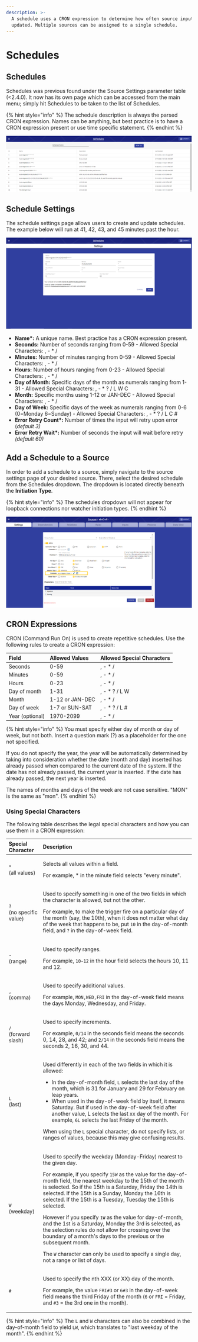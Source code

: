 ```yaml
---
description: >-
  A schedule uses a CRON expression to determine how often source inputs are
  updated. Multiple sources can be assigned to a single schedule.
---
```


# Schedules

## Schedules

Schedules was previous found under the Source Settings parameter table \(&lt;2.4.0\). It now has its own page which can be accessed from the main menu; simply hit Schedules to be taken to the list of Schedules.

{% hint style="info" %}
The schedule description is always the parsed CRON expression. Names can be anything, but best practice is to have a CRON expression present or use time specific statement.
{% endhint %}

![](../.gitbook/assets/schedules_002.png)

## Schedule Settings

The schedule settings page allows users to create and update schedules. The example below will run at 41, 42, 43, and 45 minutes past the hour.

![](../.gitbook/assets/schedules_003.png)

* **Name\*:** A unique name. Best practice has a CRON expression present.
* **Seconds:** Number of seconds ranging from 0-59 - Allowed Special Characters: , - \* /
* **Minutes:** Number of minutes ranging from 0-59 - Allowed Special Characters: , - \* /
* **Hours:** Number of hours ranging from 0-23 - Allowed Special Characters: , - \* /
* **Day of Month:** Specific days of the month as numerals ranging from 1-31 - Allowed Special Characters: , - \* ? / L W C
* **Month:** Specific months using 1-12 or JAN-DEC - Allowed Special Characters: , - \* /
* **Day of Week:** Specific days of the week as numerals ranging from 0-6 \(0=Monday 6=Sunday\) - Allowed Special Characters: , - \* ? / L C \#
* **Error Retry Count\*:** Number of times the input will retry upon error \(_default 3\)_
* **Error Retry Wait\*:** Number of seconds the input will wait before retry _\(default 60\)_

## Add a Schedule to a Source

In order to add a schedule to a source, simply navigate to the source settings page of your desired source. There, select the desired schedule from the Schedules dropdown. The dropdown is located directly beneath the **Initiation Type**.

{% hint style="info" %}
The schedules dropdown will not appear for loopback connections nor watcher initiation types.
{% endhint %}

![](../.gitbook/assets/schedules_004%20%281%29.png)

## CRON Expressions

CRON \(Command Run On\) is used to create repetitive schedules. Use the following rules to create a CRON expression:

| **Field** | **Allowed Values** | **Allowed Special Characters** |
| :--- | :--- | :--- |
| Seconds | 0-59 | , - \* / |
| Minutes | 0-59 | , - \* / |
| Hours | 0-23 | , - \* / |
| Day of month | 1-31 | , - \* ? / L W |
| Month | 1-12 or JAN-DEC | , - \* / |
| Day of week | 1-7 or SUN-SAT | , - \* ? / L \# |
| Year \(optional\) | 1970-2099 | , - \* / |

{% hint style="info" %}
You must specify either day of month or day of week, but not both. Insert a question mark \(?\) as a placeholder for the one not specified.

If you do not specify the year, the year will be automatically determined by taking into consideration whether the date \(month and day\) inserted has already passed when compared to the current date of the system. If the date has not already passed, the current year is inserted. If the date has already passed, the next year is inserted.

The names of months and days of the week are not case sensitive. "MON" is the same as "mon".
{% endhint %}

### Using Special Characters

The following table describes the legal special characters and how you can use them in a CRON expression:

<table>
  <thead>
    <tr>
      <th style="text-align:left"><b>Special Character</b>
      </th>
      <th style="text-align:left"><b>Description</b>
      </th>
    </tr>
  </thead>
  <tbody>
    <tr>
      <td style="text-align:left"><code>*</code>
        <br />(all values)</td>
      <td style="text-align:left">
        <p>Selects all values within a field.</p>
        <p>For example, * in the minute field selects &quot;every minute&quot;.</p>
      </td>
    </tr>
    <tr>
      <td style="text-align:left"><code>?</code>
        <br />(no specific value)</td>
      <td style="text-align:left">
        <p>Used to specify something in one of the two fields in which the character
          is allowed, but not the other.</p>
        <p>For example, to make the trigger fire on a particular day of the month
          (say, the 10th), when it does not matter what day of the week that happens
          to be, put <code>10</code> in the day-of-month field, and <code>?</code> in
          the day-of-week field.</p>
      </td>
    </tr>
    <tr>
      <td style="text-align:left"><code>-</code>
        <br />(range)</td>
      <td style="text-align:left">
        <p>Used to specify ranges.</p>
        <p>For example, <code>10-12</code> in the hour field selects the hours 10,
          11 and 12.</p>
      </td>
    </tr>
    <tr>
      <td style="text-align:left"><code>,</code>
        <br />(comma)</td>
      <td style="text-align:left">
        <p>Used to specify additional values.</p>
        <p>For example, <code>MON,WED,FRI</code> in the day-of-week field means the
          days Monday, Wednesday, and Friday.</p>
      </td>
    </tr>
    <tr>
      <td style="text-align:left"><code>/</code>
        <br />(forward slash)</td>
      <td style="text-align:left">
        <p>Used to specify increments.</p>
        <p>For example, <code>0/14</code> in the seconds field means the seconds 0,
          14, 28, and 42; and <code>2/14</code> in the seconds field means the seconds
          2, 16, 30, and 44.</p>
      </td>
    </tr>
    <tr>
      <td style="text-align:left"><code>L</code>
        <br />(last)</td>
      <td style="text-align:left">
        <p>Used differently in each of the two fields in which it is allowed:</p>
        <ul>
          <li>In the day-of-month field, <code>L</code> selects the last day of the month,
            which is 31 for January and 29 for February on leap years.</li>
          <li>When used in the day-of-week field by itself, it means Saturday. But if
            used in the day-of-week field after another value, L selects the last xx
            day of the month. For example, <code>6L</code> selects the last Friday of
            the month.</li>
        </ul>
        <p>When using the <code>L</code> special character, do not specify lists, or
          ranges of values, because this may give confusing results.</p>
      </td>
    </tr>
    <tr>
      <td style="text-align:left"><code>W</code>
        <br />(weekday)</td>
      <td style="text-align:left">
        <p>Used to specify the weekday (Monday-Friday) nearest to the given day.</p>
        <p>For example, if you specify <code>15W</code> as the value for the day-of-month
          field, the nearest weekday to the 15th of the month is selected. So if
          the 15th is a Saturday, Friday the 14th is selected. If the 15th is a Sunday,
          Monday the 16th is selected. If the 15th is a Tuesday, Tuesday the 15th
          is selected.</p>
        <p>However if you specify <code>1W</code> as the value for day-of-month, and
          the 1st is a Saturday, Monday the 3rd is selected, as the selection rules
          do not allow for crossing over the boundary of a month&apos;s days to the
          previous or the subsequent month.</p>
        <p>The <code>W</code> character can only be used to specify a single day, not
          a range or list of days.</p>
      </td>
    </tr>
    <tr>
      <td style="text-align:left"><code>#</code>
      </td>
      <td style="text-align:left">
        <p>Used to specify the nth XXX (or XX) day of the month.</p>
        <p>For example, the value <code>FRI#3</code> or <code>6#3</code> in the day-of-week
          field means the third Friday of the month (<code>6</code> or <code>FRI</code> =
          Friday, and <code>#3</code> = the 3rd one in the month).</p>
      </td>
    </tr>
  </tbody>
</table>

{% hint style="info" %}
The `L` and `W` characters can also be combined in the day-of-month field to yield `LW`, which translates to "last weekday of the month".
{% endhint %}

